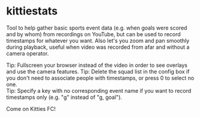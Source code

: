 # kittiestats

Tool to help gather basic sports event data (e.g. when goals were scored and by whom) from recordings on YouTube, but can be used to record timestamps for whatever you want.
Also let's you zoom and pan smoothly during playback, useful when video was recorded from afar and without a camera operator.

Tip: Fullscreen your browser instead of the video in order to see overlays and use the camera features.
Tip: Delete the squad list in the config box if you don't need to associate people with timestamps, or press 0 to select no one.<br>
Tip: Specify a key with no corresponding event name if you want to record timestamps only (e.g. "g" instead of "g, goal").

Come on Kitties FC!
